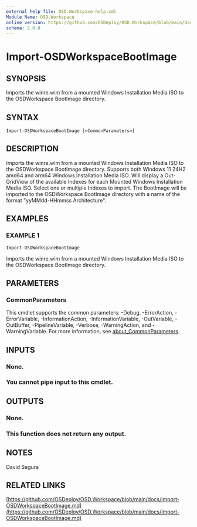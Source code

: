 ```yaml
---
external help file: OSD.Workspace-help.xml
Module Name: OSD.Workspace
online version: https://github.com/OSDeploy/OSD.Workspace/blob/main/docs/Import-OSDWorkspaceBootImage.md
schema: 2.0.0
---
```


# Import-OSDWorkspaceBootImage

## SYNOPSIS
Imports the winre.wim from a mounted Windows Installation Media ISO to the OSDWorkspace BootImage directory.

## SYNTAX

```
Import-OSDWorkspaceBootImage [<CommonParameters>]
```

## DESCRIPTION
Imports the winre.wim from a mounted Windows Installation Media ISO to the OSDWorkspace BootImage directory.
Supports both Windows 11 24H2 amd64 and arm64 Windows Installation Media ISO.
Will display a Out-GridView of the available Indexes for each Mounted Windows Installation Media ISO.
Select one or multiple Indexes to import.
The BootImage will be imported to the OSDWorkspace BootImage directory with a name of the format "yyMMdd-HHmmss Architecture".

## EXAMPLES

### EXAMPLE 1
```
Import-OSDWorkspaceBootImage
```

Imports the winre.wim from a mounted Windows Installation Media ISO to the OSDWorkspace BootImage directory.

## PARAMETERS

### CommonParameters
This cmdlet supports the common parameters: -Debug, -ErrorAction, -ErrorVariable, -InformationAction, -InformationVariable, -OutVariable, -OutBuffer, -PipelineVariable, -Verbose, -WarningAction, and -WarningVariable. For more information, see [about_CommonParameters](http://go.microsoft.com/fwlink/?LinkID=113216).

## INPUTS

### None.
### You cannot pipe input to this cmdlet.
## OUTPUTS

### None.
### This function does not return any output.
## NOTES
David Segura

## RELATED LINKS

[https://github.com/OSDeploy/OSD.Workspace/blob/main/docs/Import-OSDWorkspaceBootImage.md](https://github.com/OSDeploy/OSD.Workspace/blob/main/docs/Import-OSDWorkspaceBootImage.md)

